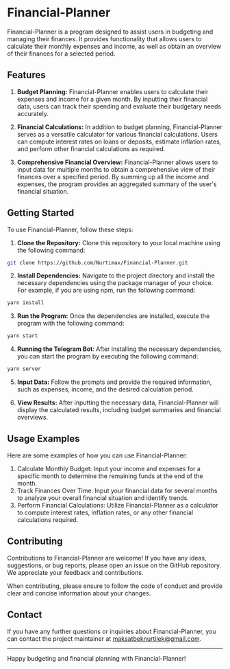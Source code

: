 # Financial-Planner
Financial-Planner is a program designed to assist users in budgeting and managing their finances. It provides functionality that allows users to calculate their monthly expenses and income, as well as obtain an overview of their finances for a selected period.

## Features
1. **Budget Planning:** Financial-Planner enables users to calculate their expenses and income for a given month. By inputting their financial data, users can track their spending and evaluate their budgetary needs accurately.

2. **Financial Calculations:** In addition to budget planning, Financial-Planner serves as a versatile calculator for various financial calculations. Users can compute interest rates on loans or deposits, estimate inflation rates, and perform other financial calculations as required.

3. **Comprehensive Financial Overview:** Financial-Planner allows users to input data for multiple months to obtain a comprehensive view of their finances over a specified period. By summing up all the income and expenses, the program provides an aggregated summary of the user's financial situation.

## Getting Started
To use Financial-Planner, follow these steps:

1. **Clone the Repository:** Clone this repository to your local machine using the following command:

```bash
git clone https://github.com/Nurtimax/Financial-Planner.git
```
2. **Install Dependencies:** Navigate to the project directory and install the necessary dependencies using the package manager of your choice. For example, if you are using npm, run the following command:

```bash
yarn install
```

3. **Run the Program:** Once the dependencies are installed, execute the program with the following command:

```bash
yarn start
```

4. **Running the Telegram Bot**: After installing the necessary dependencies, you can start the program by executing the following command:
```bash
yarn server
```

5. **Input Data:** Follow the prompts and provide the required information, such as expenses, income, and the desired calculation period.

6. **View Results:**  After inputting the necessary data, Financial-Planner will display the calculated results, including budget summaries and financial overviews.

## Usage Examples
Here are some examples of how you can use Financial-Planner:

1. Calculate Monthly Budget: Input your income and expenses for a specific month to determine the remaining funds at the end of the month.
2. Track Finances Over Time: Input your financial data for several months to analyze your overall financial situation and identify trends.
3. Perform Financial Calculations: Utilize Financial-Planner as a calculator to compute interest rates, inflation rates, or any other financial calculations required.

## Contributing
Contributions to Financial-Planner are welcome! If you have any ideas, suggestions, or bug reports, please open an issue on the GitHub repository. We appreciate your feedback and contributions.

When contributing, please ensure to follow the code of conduct and provide clear and concise information about your changes.

## Contact
If you have any further questions or inquiries about Financial-Planner, you can contact the project maintainer at maksatbeknurtilek@gmail.com.

___
Happy budgeting and financial planning with Financial-Planner!

